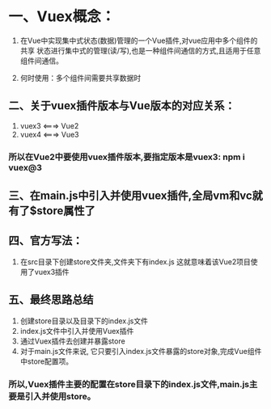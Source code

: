 # 一、Vuex概念：
1. 在Vue中实现集中式状态(数据)管理的一个Vue插件,对vue应用中多个组件的共享
   状态进行集中式的管理(读/写),也是一种组件间通信的方式,且适用于任意组件间通信。

2. 何时使用：多个组件间需要共享数据时    
 
## 二、关于vuex插件版本与Vue版本的对应关系：
1. vuex3  <===> Vue2
2. vuex4  <===> Vue3

### 所以在Vue2中要使用vuex插件版本,要指定版本是vuex3: npm i vuex@3

## 三、在main.js中引入并使用vuex插件,全局vm和vc就有了$store属性了

## 四、官方写法：
1. 在src目录下创建store文件夹,文件夹下有index.js
   这就意味着该Vue2项目使用了vuex3插件

## 五、最终思路总结
1. 创建store目录以及目录下的index.js文件
2. index.js文件中引入并使用Vuex插件
3. 通过Vuex插件去创建并暴露store
4. 对于main.js文件来说, 它只要引入index.js文件暴露的store对象,完成Vue组件中store配置项。

### 所以,Vuex插件主要的配置在store目录下的index.js文件,main.js主要是引入并使用store。


   